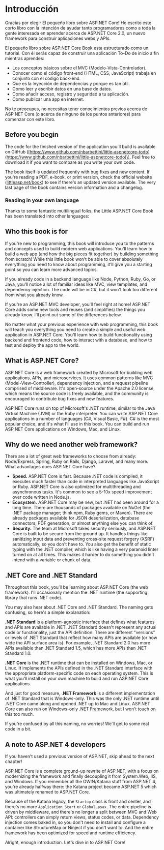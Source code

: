 # Introducción

Gracias por elegir El pequeño libro sobre ASP.NET Core! He escrito este corto libro con la intención de ayudar tanto programadores como a toda la gente interesada en aprender acerca de ASP.NET Core 2.0, un nuevo framework para construir aplicaciones webs y APIs.

El pequeño libro sobre ASP.NET Core Book esta estructurado como un tutorial. Con él serás capaz de construir una aplicación To-Do de inicio a fin mientras aprendes:

* Los conceptos básicos sobre el MVC \(Modelo-Vista-Controlador\).
* Conocer como el código front-end \(HTML, CSS, JavaScript\) trabaja en conjunto con el código back-end.
* Que es la Inyección de dependencias y porque es tan útil.
* Como leer y escribir datos en una base de datos.
* Como añadir acceso, registro y seguridad a tu aplicación.
* Como publicar una app en internet.

No te preocupes, no necesitas tener conocimientos previos acerca de ASP.NET Core \(o acerca de ninguno de los puntos anteriores\) para comenzar con este libro.

## Before you begin

The code for the finished version of the application you'll build is available on GitHub \([https://www.github.com/nbarbettini/little-aspnetcore-todo](https://www.github.com/nbarbettini/little-aspnetcore-todo)\). Feel free to download it if you want to compare as you write your own code.

The book itself is updated frequently with bug fixes and new content. If you're reading a PDF, e-book, or print version, check the official website \([littleasp.net/book](http://www.littleasp.net/book)\) to see if there's an updated version available. The very last page of the book contains version information and a changelog.

### Reading in your own language

Thanks to some fantastic multilingual folks, the Little ASP.NET Core Book has been translated into other languages:

## Who this book is for

If you're new to programming, this book will introduce you to the patterns and concepts used to build modern web applications. You'll learn how to build a web app \(and how the big pieces fit together\) by building something from scratch! While this little book won't be able to cover absolutely everything you need to know about programming, it'll give you a starting point so you can learn more advanced topics.

If you already code in a backend language like Node, Python, Ruby, Go, or Java, you'll notice a lot of familiar ideas like MVC, view templates, and dependency injection. The code will be in C\#, but it won't look too different from what you already know.

If you're an ASP.NET MVC developer, you'll feel right at home! ASP.NET Core adds some new tools and reuses \(and simplifies\) the things you already know. I'll point out some of the differences below.

No matter what your previous experience with web programming, this book will teach you everything you need to create a simple and useful web application in ASP.NET Core. You'll learn how to build functionality using backend and frontend code, how to interact with a database, and how to test and deploy the app to the world.

## What is ASP.NET Core?

ASP.NET Core is a web framework created by Microsoft for building web applications, APIs, and microservices. It uses common patterns like MVC \(Model-View-Controller\), dependency injection, and a request pipeline comprised of middleware. It's open-source under the Apache 2.0 license, which means the source code is freely available, and the community is encouraged to contribute bug fixes and new features.

ASP.NET Core runs on top of Microsoft's .NET runtime, similar to the Java Virtual Machine \(JVM\) or the Ruby interpreter. You can write ASP.NET Core applications in a number of languages \(C\#, Visual Basic, F\#\). C\# is the most popular choice, and it's what I'll use in this book. You can build and run ASP.NET Core applications on Windows, Mac, and Linux.

## Why do we need another web framework?

There are a lot of great web frameworks to choose from already: Node/Express, Spring, Ruby on Rails, Django, Laravel, and many more. What advantages does ASP.NET Core have?

* **Speed.** ASP.NET Core is fast. Because .NET code is compiled, it executes much faster than code in interpreted languages like JavaScript or Ruby. ASP.NET Core is also optimized for multithreading and asynchronous tasks. It's common to see a 5-10x speed improvement over code written in Node.js.
* **Ecosystem.** ASP.NET Core may be new, but .NET has been around for a long time. There are thousands of packages available on NuGet \(the .NET package manager; think npm, Ruby gems, or Maven\). There are already packages available for JSON deserialization, database connectors, PDF generation, or almost anything else you can think of.
* **Security.** The team at Microsoft takes security seriously, and ASP.NET Core is built to be secure from the ground up. It handles things like sanitizing input data and preventing cross-site request forgery \(XSRF\) automatically, so you don't have to. You also get the benefit of static typing with the .NET compiler, which is like having a very paranoid linter turned on at all times. This makes it harder to do something you didn't intend with a variable or chunk of data.

## .NET Core and .NET Standard

Throughout this book, you'll be learning about ASP.NET Core \(the web framework\). I'll occasionally mention the .NET runtime \(the supporting library that runs .NET code\).

You may also hear about .NET Core and .NET Standard. The naming gets confusing, so here's a simple explanation:

**.NET Standard** is a platform-agnostic interface that defines what features and APIs are available in .NET. .NET Standard doesn't represent any actual code or functionality, just the API definition. There are different "versions" or levels of .NET Standard that reflect how many APIs are available \(or how wide the API surface area is\). For example, .NET Standard 2.0 has more APIs available than .NET Standard 1.5, which has more APIs than .NET Standard 1.0.

**.NET Core** is the .NET runtime that can be installed on Windows, Mac, or Linux. It implements the APIs defined in the .NET Standard interface with the appropriate platform-specific code on each operating system. This is what you'll install on your own machine to build and run ASP.NET Core applications.

And just for good measure, **.NET Framework** is a different implementation of .NET Standard that is Windows-only. This was the only .NET runtime until .NET Core came along and opened .NET up to Mac and Linux. ASP.NET Core can also run on Windows-only .NET Framework, but I won't touch on this too much.

If you're confused by all this naming, no worries! We'll get to some real code in a bit.

## A note to ASP.NET 4 developers

If you haven't used a previous version of ASP.NET, skip ahead to the next chapter!

ASP.NET Core is a complete ground-up rewrite of ASP.NET, with a focus on modernizing the framework and finally decoupling it from System.Web, IIS, and Windows. If you remember all the OWIN/Katana stuff from ASP.NET 4, you're already halfway there: the Katana project became ASP.NET 5 which was ultimately renamed to ASP.NET Core.

Because of the Katana legacy, the `Startup` class is front and center, and there's no more `Application_Start` or `Global.asax`. The entire pipeline is driven by middleware, and there's no longer a split between MVC and Web API: controllers can simply return views, status codes, or data. Dependency injection comes baked in, so you don't need to install and configure a container like StructureMap or Ninject if you don't want to. And the entire framework has been optimized for speed and runtime efficiency.

Alright, enough introduction. Let's dive in to ASP.NET Core!

